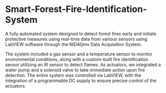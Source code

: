 # Smart-Forest-Fire-Identification-System

A fully automated system designed to detect forest fires early and initiate protective measures using real-time data from various sensors using LabVIEW software through the NIDAQmx Data Acquisition System.

The system included a gas sensor and a temperature sensor to monitor environmental conditions, along with a custom-built fire identification sensor utilizing an IR sensor to detect flames. As actuators, we integrated a water pump and a solenoid valve to take immediate action upon fire detection. The entire system was controlled via LabVIEW, with the integration of a programmable DC supply to ensure precise control of the actuators.
